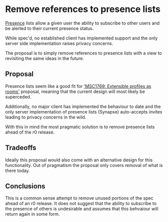# Remove references to presence lists

[Presence](https://matrix.org/docs/spec/client_server/r0.4.0.html#id388) lists allow a given user the ability to subscribe to other users and be alerted to their current presence status.

While spec'd, no established client has implemented support and the only server side implementation raises privacy concerns.

The proposal is to simply remove references to presence lists with a view to revisiting the same ideas in the future.

## Proposal

Presence lists seem like a good fit for ['MSC1769: Extensible profiles as rooms'](https://github.com/matrix-org/matrix-doc/pull/1769) proposal, meaning that the current design will most likely be superceded.

Additionally, no major client has implemented the behaviour to date and the only server implementation of presence lists (Synapse) auto-accepts invites leading to privacy concerns in the wild.

With this in mind the most pragmatic solution is to remove presence lists ahead of the r0 release.

## Tradeoffs

Ideally this proposal would also come with an alternative design for this functionality. Out of pragmatism the proposal only covers removal of what is there today. 


## Conclusions

This is a common sense attempt to remove unused portions of the spec ahead of an r0 release. It does not suggest that the ability to subscribe to the presence of others is undesirable and assumes that this behvaiour will return again in some form.
